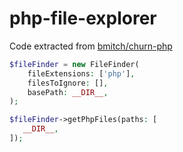 # php-file-explorer
Code extracted from [bmitch/churn-php](https://github.com/bmitch/churn-php)

```php
$fileFinder = new FileFinder(
    fileExtensions: ['php'], 
    filesToIgnore: [], 
    basePath: __DIR__,
);

$fileFinder->getPhpFiles(paths: [
   __DIR__,
]);
```
